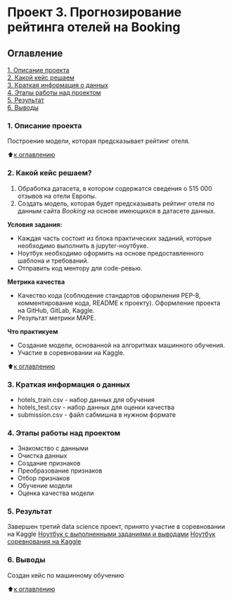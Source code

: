 # Проект 3. Прогнозирование рейтинга отелей на Booking

## Оглавление
[1. Описание проекта](https://github.com/yamovan/datascience/blob/main/project_3/README.md#Описание-проекта)  
[2. Какой кейс решаем](https://github.com/yamovan/datascience/blob/main/project_3/README.md#Какой-кейс-решаем)  
[3. Краткая информация о данных](https://github.com/yamovan/datascience/blob/main/project_3/README.md#Краткая-информация-о-данных)  
[4. Этапы работы над проектом](https://github.com/yamovan/datascience/blob/main/project_3/README.md#Этапы-работы-над-проектом)  
[5. Результат](https://github.com/yamovan/datascience/blob/main/project_3/README.md#Результат)  
[6. Выводы](https://github.com/yamovan/datascience/blob/main/project_3/README.md#Выводы)

### 1. Описание проекта
Построение модели, которая предсказывает рейтинг отеля.  

:arrow_up:[к оглавлению](https://github.com/yamovan/datascience/blob/main/project_3/README.md#Оглавление)  

### 2. Какой кейс решаем?
1. Обработка датасета, в котором содержатся сведения о 515 000 отзывов на отели Европы.
2. Создать модель, которая будет предсказывать рейтинг отеля по данным сайта *Booking* на основе имеющихся в датасете данных.

**Условия задания:**
-  Каждая часть состоит из блока практических заданий, которые необходимо выполнить в jupyter-ноутбуке.
- Ноутбук необходимо оформить на основе предоставленного шаблона и требований.
- Отправить код ментору для code-ревью.

**Метрика качества**
- Качество кода (соблюдение стандартов оформления PEP-8, комментирование кода, README к проекту). Оформление проекта на GitHub, GitLab, Kaggle.
- Результат метрики MAPE.

**Что практикуем**
- Создание модели, основанной на алгоритмах машинного обучения.
- Участие в соревновании на Kaggle.

:arrow_up:[к оглавлению](https://github.com/yamovan/datascience/blob/main/project_3/README.md#Оглавление)


### 3. Краткая информация о данных
- hotels_train.csv - набор данных для обучения
- hotels_test.csv - набор данных для оценки качества
- submission.csv - файл сабмишна в нужном формате

### 4. Этапы работы над проектом
- Знакомство с данными
- Очистка данных
- Создание признаков
- Преобразование признаков
- Отбор признаков
- Обучение модели
- Оценка качества модели

### 5. Результат
Завершен третий data science проект, принято участие в соревновании на Kaggle
[Ноутбук с выполненными заданиями и выводами](https://github.com/yamovan/datascience/blob/main/project_2/Project_3_HH_job_analysis.ipynb)
[Ноутбук соревнования на Kaggle](https://www.kaggle.com/code/yamovan/hotel-reviews/notebook)

### 6. Выводы
Создан кейс по машинному обучению


:arrow_up:[к оглавлению](https://github.com/yamovan/datascience/blob/main/project_3/README.md#Оглавление)